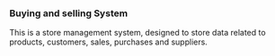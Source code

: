 ### Buying and selling System <br>
This is a store management system, designed to store data related to products, customers, sales, purchases and suppliers.
